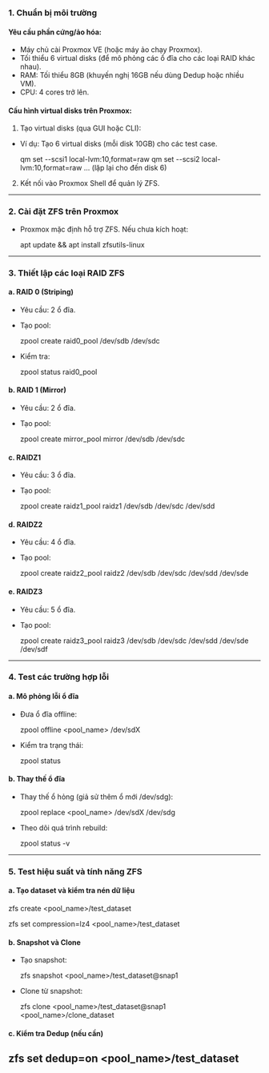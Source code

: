 ### 1. Chuẩn bị môi trường
#### Yêu cầu phần cứng/ảo hóa:
- Máy chủ cài Proxmox VE (hoặc máy ảo chạy Proxmox).
- Tối thiểu 6 virtual disks (để mô phỏng các ổ đĩa cho các loại RAID khác nhau).
- RAM: Tối thiểu 8GB (khuyến nghị 16GB nếu dùng Dedup hoặc nhiều VM).
- CPU: 4 cores trở lên.

#### Cấu hình virtual disks trên Proxmox:
1. Tạo virtual disks (qua GUI hoặc CLI):
  - Ví dụ: Tạo 6 virtual disks (mỗi disk 10GB) cho các test case.
  
    qm set <VMID> --scsi1 local-lvm:10,format=raw
    qm set <VMID> --scsi2 local-lvm:10,format=raw
   ... (lặp lại cho đến disk 6)
   
2. Kết nối vào Proxmox Shell để quản lý ZFS.

---

### 2. Cài đặt ZFS trên Proxmox
  - Proxmox mặc định hỗ trợ ZFS. Nếu chưa kích hoạt:
 
    apt update && apt install zfsutils-linux
  
---

### 3. Thiết lập các loại RAID ZFS
#### a. RAID 0 (Striping)
- Yêu cầu: 2 ổ đĩa.
- Tạo pool:
 
    zpool create raid0_pool /dev/sdb /dev/sdc
  
- Kiểm tra:
 
    zpool status raid0_pool
  
#### b. RAID 1 (Mirror)
- Yêu cầu: 2 ổ đĩa.
- Tạo pool:
 
    zpool create mirror_pool mirror /dev/sdb /dev/sdc
  
#### c. RAIDZ1
- Yêu cầu: 3 ổ đĩa.
- Tạo pool:
 
    zpool create raidz1_pool raidz1 /dev/sdb /dev/sdc /dev/sdd
  
#### d. RAIDZ2
- Yêu cầu: 4 ổ đĩa.
- Tạo pool:
 
    zpool create raidz2_pool raidz2 /dev/sdb /dev/sdc /dev/sdd /dev/sde
  
#### e. RAIDZ3
- Yêu cầu: 5 ổ đĩa.
- Tạo pool:
 
    zpool create raidz3_pool raidz3 /dev/sdb /dev/sdc /dev/sdd /dev/sde /dev/sdf
  
---

### 4. Test các trường hợp lỗi
#### a. Mô phỏng lỗi ổ đĩa
- Đưa ổ đĩa offline:
 
    zpool offline <pool_name> /dev/sdX
  
- Kiểm tra trạng thái:
 
    zpool status
  
#### b. Thay thế ổ đĩa
- Thay thế ổ hỏng (giả sử thêm ổ mới /dev/sdg):
 
    zpool replace <pool_name> /dev/sdX /dev/sdg
  
- Theo dõi quá trình rebuild:
 
    zpool status -v
  
---

### 5. Test hiệu suất và tính năng ZFS
#### a. Tạo dataset và kiểm tra nén dữ liệu

  zfs create <pool_name>/test_dataset

  zfs set compression=lz4 <pool_name>/test_dataset

#### b. Snapshot và Clone
- Tạo snapshot:
 
    zfs snapshot <pool_name>/test_dataset@snap1
  
- Clone từ snapshot:
 
    zfs clone <pool_name>/test_dataset@snap1 <pool_name>/clone_dataset
  
#### c. Kiểm tra Dedup (nếu cần)

  zfs set dedup=on <pool_name>/test_dataset
---

